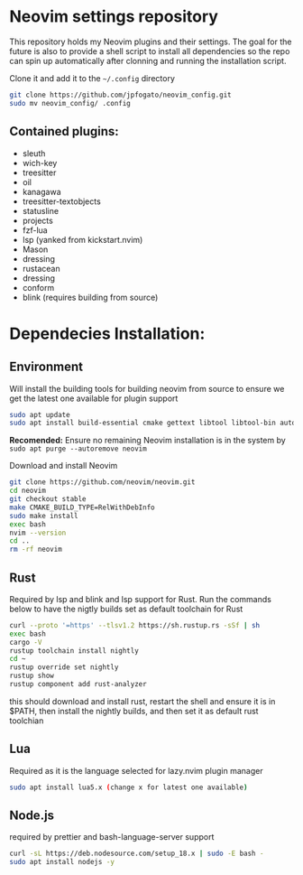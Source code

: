 # Neovim settings repository

This repository holds my Neovim plugins and their settings. 
The goal for the future is also to provide a shell script to install all dependencies so the repo can spin up automatically after clonning and running the installation script.

Clone it and add it to the `~/.config` directory

```bash
git clone https://github.com/jpfogato/neovim_config.git
sudo mv neovim_config/ .config
```

## Contained plugins:

- sleuth
- wich-key
- treesitter
- oil
- kanagawa
- treesitter-textobjects
- statusline
- projects
- fzf-lua
- lsp (yanked from kickstart.nvim)
- Mason
- dressing
- rustacean
- dressing
- conform
- blink (requires building from source)

# Dependecies Installation:

## Environment
Will install the building tools for building neovim from source to ensure we get the latest one available for plugin support

```bash
sudo apt update
sudo apt install build-essential cmake gettext libtool libtool-bin autoconf automake pkg-config unzip git
```
**Recomended:** Ensure no remaining Neovim installation is in the system by `sudo apt purge --autoremove neovim`

Download and install Neovim

```bash
git clone https://github.com/neovim/neovim.git
cd neovim
git checkout stable
make CMAKE_BUILD_TYPE=RelWithDebInfo
sudo make install
exec bash
nvim --version
cd ..
rm -rf neovim
```

## Rust
Required by lsp and blink and lsp support for Rust.
Run the commands below to have the nigtly builds set as default toolchain for Rust

```bash
curl --proto '=https' --tlsv1.2 https://sh.rustup.rs -sSf | sh
exec bash
cargo -V
rustup toolchain install nightly
cd ~
rustup override set nightly
rustup show
rustup component add rust-analyzer
```

this should download and install rust, restart the shell and ensure it is in $PATH, then install the nightly builds, and then set it as default rust toolchian

## Lua
Required as it is the language selected for lazy.nvim plugin manager
```bash
sudo apt install lua5.x (change x for latest one available)
```

## Node.js
required by prettier and bash-language-server support

```bash
curl -sL https://deb.nodesource.com/setup_18.x | sudo -E bash -
sudo apt install nodejs -y
```

